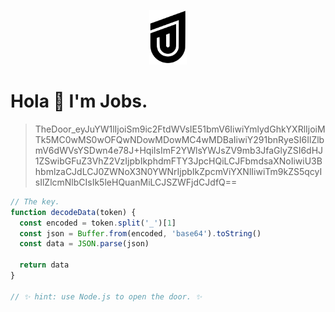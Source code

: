 <p align="center">
  <img src="jobsamuel.svg" width="60px" />
</p>

<h1> Hola 👋 I'm Jobs.</h1>

>TheDoor_eyJuYW1lIjoiSm9ic2FtdWVsIE51bmV6IiwiYmlydGhkYXRlIjoiMTk5MC0wMS0wOFQwNDowMDowMC4wMDBaIiwiY291bnRyeSI6IlZlbmV6dWVsYSDwn4e78J+HqiIsImF2YWlsYWJsZV9mb3JfaGlyZSI6dHJ1ZSwibGFuZ3VhZ2VzIjpbIkphdmFTY3JpcHQiLCJFbmdsaXNoIiwiU3BhbmlzaCJdLCJ0ZWNoX3N0YWNrIjpbIkZpcmViYXNlIiwiTm9kZS5qcyIsIlZlcmNlbCIsIk5leHQuanMiLCJSZWFjdCJdfQ==

```js
// The key.
function decodeData(token) { 
  const encoded = token.split('_')[1]
  const json = Buffer.from(encoded, 'base64').toString()
  const data = JSON.parse(json)
  
  return data   
}

// ✨ hint: use Node.js to open the door. ✨
```

<!--
```json
{
  "name": "Jobsamuel Nunez",
  "birthdate": "1990-01-08T04:00:00.000Z",
  "country": "Venezuela 🇻🇪",
  "available_for_hire": true,
  "languages": [
    "JavaScript",
    "English",
    "Spanish",
  ],
  "tech_stack": [
    "Firebase",
    "Node.js",
    "Vercel",
    "Next.js",
    "React",
  ]
}
```
-->
